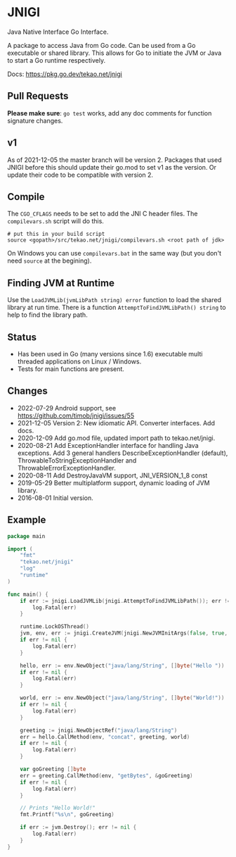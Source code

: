 # JNIGI
Java Native Interface Go Interface.

A package to access Java from Go code. Can be used from a Go executable or shared library.
This allows for Go to initiate the JVM or Java to start a Go runtime respectively.

Docs: https://pkg.go.dev/tekao.net/jnigi

## Pull Requests
**Please make sure**: `go test` works, add any doc comments for function signature changes.

## v1
As of 2021-12-05 the master branch will be version 2. Packages that used JNIGI before this should update their go.mod to set v1 as the
version. Or update their code to be compatible with version 2.

## Compile
The `CGO_CFLAGS` needs to be set to add the JNI C header files. The `compilevars.sh` script will do
this.
```
# put this in your build script
source <gopath>/src/tekao.net/jnigi/compilevars.sh <root path of jdk>
```

On Windows you can use `compilevars.bat` in the same way (but you don't need `source` at the begining).


## Finding JVM at Runtime
Use the `LoadJVMLib(jvmLibPath string) error` function to load the shared library at run time.
There is a function `AttemptToFindJVMLibPath() string` to help to find the library path.

## Status
* Has been used in Go (many versions since 1.6) executable multi threaded applications on Linux / Windows.
* Tests for main functions are present.

## Changes
* 2022-07-29 Android support, see https://github.com/timob/jnigi/issues/55
* 2021-12-05 Version 2: New idiomatic API. Converter interfaces. Add docs.
* 2020-12-09 Add go.mod file, updated import path to tekao.net/jnigi.
* 2020-08-21 Add ExceptionHandler interface for handling Java exceptions. Add 3 general handlers DescribeExceptionHandler (default), ThrowableToStringExceptionHandler and ThrowableErrorExceptionHandler.
* 2020-08-11 Add DestroyJavaVM support, JNI_VERSION_1_8 const
* 2019-05-29 Better multiplatform support, dynamic loading of JVM library.
* 2016-08-01 Initial version.

## Example

```` go
package main

import (
    "fmt"
    "tekao.net/jnigi"
    "log"
    "runtime"
)

func main() {
    if err := jnigi.LoadJVMLib(jnigi.AttemptToFindJVMLibPath()); err != nil {
        log.Fatal(err)
    }

    runtime.LockOSThread()
    jvm, env, err := jnigi.CreateJVM(jnigi.NewJVMInitArgs(false, true, jnigi.DEFAULT_VERSION, []string{"-Xcheck:jni"}))
    if err != nil {
        log.Fatal(err)
    }

    hello, err := env.NewObject("java/lang/String", []byte("Hello "))
    if err != nil {
        log.Fatal(err)
    }

    world, err := env.NewObject("java/lang/String", []byte("World!"))
    if err != nil {
        log.Fatal(err)
    }

    greeting := jnigi.NewObjectRef("java/lang/String")
    err = hello.CallMethod(env, "concat", greeting, world)
    if err != nil {
        log.Fatal(err)
    }

    var goGreeting []byte
    err = greeting.CallMethod(env, "getBytes", &goGreeting)
    if err != nil {
        log.Fatal(err)
    }

    // Prints "Hello World!"
    fmt.Printf("%s\n", goGreeting)

    if err := jvm.Destroy(); err != nil {
        log.Fatal(err)
    }
}
````
